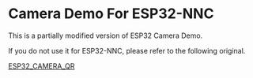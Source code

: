 # Camera Demo For ESP32-NNC 

This is a partially modified version of ESP32 Camera Demo.

If you do not use it for ESP32-NNC, please refer to the following original.

  [ESP32_CAMERA_QR](https://github.com/donny681/ESP32_CAMERA_QR)
